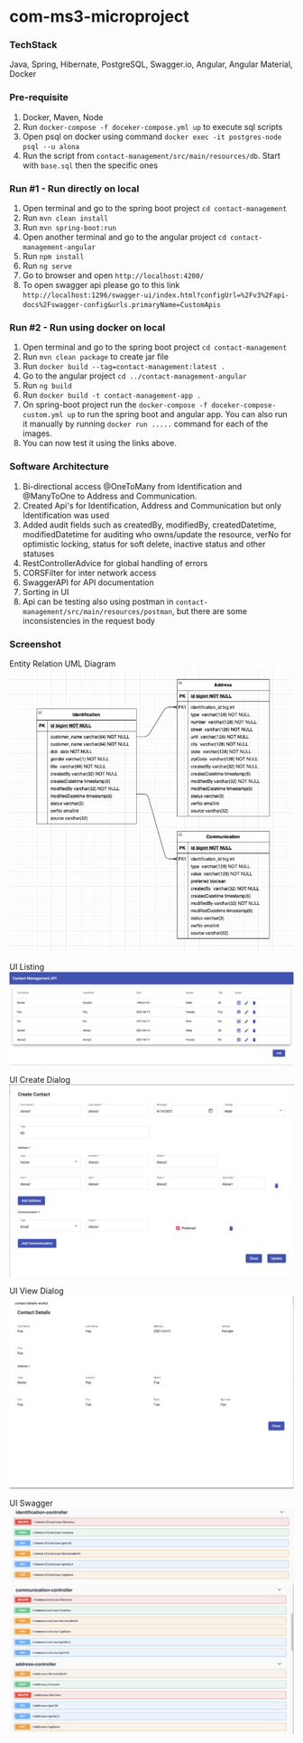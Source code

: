 # com-ms3-microproject
### TechStack
Java, Spring, Hibernate, PostgreSQL, Swagger.io, Angular, Angular Material, Docker

### Pre-requisite
1. Docker, Maven, Node
2. Run `docker-compose -f doceker-compose.yml up` to execute sql scripts
3. Open psql on docker using command `docker exec -it postgres-node psql --u alona`
4. Run the script from `contact-management/src/main/resources/db`. Start with `base.sql` then the specific ones

### Run #1 - Run directly on local
1. Open terminal and go to the spring boot project `cd contact-management`
2. Run `mvn clean install` 
3. Run `mvn spring-boot:run`
4. Open another terminal and go to the angular project `cd contact-management-angular`
5. Run `npm install`
6. Run `ng serve`
7. Go to browser and open `http://localhost:4200/`
8. To open swagger api please go to this link `http://localhost:1296/swagger-ui/index.html?configUrl=%2Fv3%2Fapi-docs%2Fswagger-config&urls.primaryName=CustomApis`

### Run #2 - Run using docker on local
1. Open terminal and go to the spring boot project `cd contact-management`
2. Run `mvn clean package` to create jar file
3. Run `docker build --tag=contact-management:latest .`
4. Go to the angular project `cd ../contact-management-angular`
5. Run `ng build`
6. Run `docker build -t contact-management-app .`
7. On spring-boot project run the `docker-compose -f doceker-compose-custom.yml up` to run the spring boot and angular app. You can also run it manually by running `docker run .....` command for each of the images.
8. You can now test it using the links above.

### Software Architecture
1. Bi-directional access @OneToMany from Identification and @ManyToOne to Address and Communication.
2. Created Api's for Identification, Address and Communication but only Identification was used
3. Added audit fields such as createdBy, modifiedBy, createdDatetime, modifiedDatetime for auditing who owns/update the resource, verNo for optimistic locking, status for soft delete, inactive status and other statuses
4. RestControllerAdvice for global handling of errors
5. CORSFilter for inter network access
6. SwaggerAPI for API documentation
7. Sorting in UI
8. Api can be testing also using postman in `contact-management/src/main/resources/postman`, but there are some inconsistencies in the request body

### Screenshot
Entity Relation UML Diagram
![Alt text](screenshots/Relationship.png?raw=true "Title")

UI Listing
![Alt text](screenshots/SS1.png?raw=true "Title")

UI Create Dialog
![Alt text](screenshots/SS2.png?raw=true "Title")

UI View Dialog
![Alt text](screenshots/SS3.png?raw=true "Title")

UI Swagger
![Alt text](screenshots/Swagger2.png?raw=true "Title")
![Alt text](screenshots/Swagger.png?raw=true "Title")

